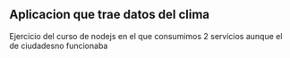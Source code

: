 ## Aplicacion que trae datos del clima

Ejercicio del curso de nodejs en el que consumimos 2 servicios aunque el de ciudadesno funcionaba